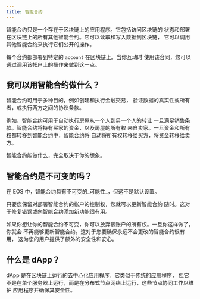```yaml
---
title: 智能合约
---
```


智能合约只是一个存在于区块链上的应用程序。它包括访问区块链的
状态和部署在区块链上的所有其他智能合约。它可以读取和写入数据到区块链，
它可以调用其他智能合约来执行它们公开的操作。

每个合约都部署到特定的 `account` 在区块链上。当你互动时
使用该合同，您可以通过调用该帐户上的操作来做到这一点。

## 我可以用智能合约做什么？

智能合约可用于多种目的，例如创建和执行金融交易，
验证数据的真实性或所有者，或执行两方之间的协议条款。

例如，智能合约可用于自动执行房屋从一个人到另一个人的转让
一旦满足销售条款。智能合约将持有买家的资金，以及房屋的所有权
来自卖家。一旦资金和所有权都转移到智能合约中，智能合约将
自动将所有权转移给买方，将资金转移给卖方。

智能合约能做什么，完全取决于你的想象。

## 智能合约是不可变的吗？

在 EOS 中，智能合约具有不可变的_可能性_，但这不是默认设置。

只要您保留对部署智能合约的帐户的控制权，您就可以更新智能合约
随时。这对于修复错误或向智能合约添加新功能很有用。

如果你想让你的智能合约不可变，你可以放弃该账户的所有权。一旦你这样做了，你就会
不再能够更新智能合约。这对于您要确保永远不会更改的智能合约很有用，
这为您的用户提供了额外的安全性和安心。

## 什么是 dApp？

dApp 是在区块链上运行的去中心化应用程序。它类似于传统的应用程序，
但它不是在单个服务器上运行，而是在分布式节点网络上运行，这些节点协同工作以维护
应用程序并确保其安全性。




